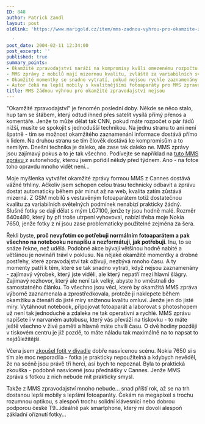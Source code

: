 ```yaml
---
ID: 848
author: Patrick Zandl
layout: post
oldlink: 'https://www.marigold.cz/item/mms-zadnou-vyhrou-pro-okamzite-zpravodajstvi-nejsou

  '
post_date: 2004-02-11 12:34:00
post_excerpt: ''
published: true
summary_points:
- Okamžité zpravodajství naráží na kompromisy kvůli omezenému rozpočtu a technice.
- MMS zprávy z mobilů mají mizernou kvalitu, zvláště za variabilních světelných podmínek.
- Okamžité momentky se snadno vytratí, pokud nejsou rychle zaznamenány.
- Autor čeká na lepší mobily s kvalitnějšími fotoaparáty pro MMS zpravodajství.
title: MMS žádnou výhrou pro okamžité zpravodajství nejsou
---
```


<p>
"Okamžité zpravodajství" je fenomén poslední doby. Někde se něco stalo, hup tam se štábem, který odtud ihned přes satelit vysílá přímý přenos a komentáře. Jenže to může dělat tak CNN, pokud máte rozpočet o pár řádů nižší, musíte se spokojit s jednodušší technikou. Na jednu stranu to ani není špatně - tím se možnost okamžitého zaznamenání informace dostává přímo k lidem. Na druhou stranu se tím člověk dostává ke kompromisům a to nemilým. Dnešní technika je daleko, ale zase tak daleko ne. MMS zprávy jsou zajímavý pokus a to je tak všechno. Podívejte se například na <A href="/mms.html?id=10">tuto MMS zprávu </A>z autonehody, kterou jsem pořídil někdy před týdnem. Ano - na fotce toho opravdu mnoho vidět není...</p>

<p>
Moje myšlenka vytvářet okamžité zprávy formou MMS z Cannes dostává vážné trhliny. Ačkoliv jsem schopen celou trasu technicky odbavit a zprávu dostat automaticky během pár minut až na web, kvalita zatím zůstává mizerná. Z GSM mobilů s vestavěným fotoaparátem totiž dostatečnou kvalitu za variabilních světelných podmínek nenabízí prakticky žádný. Slušné fotky se dají dělat s mým LG7100, jenže ty jsou hodně malé. Rozměr 640x480, který by při troše utrpení vyhovoval, nabízí třeba moje Nokia 7650, jenže fotky z ní jsou zase problematicky použitelné zejména za šera. </p>

<p>
Řekli byste, <STRONG>proč nevyfotím co potřebuji normálním fotoaparátem a pak všechno na notebooku nenapíšu a nezformátuji, jak potřebuji</STRONG>. Inu, to se snáze řekne, než udělá. Podobné akce bývají většinou hodně nabité a většinou je novináři tráví&#160;v poklusu. Na nějaké okamžité momentky a drobné postřehy, které zpravodajství tak oživují, nezbývá mnoho času. A ty momenty patří k těm, které se tak snadno vytratí, když nejsou zaznamenány - zajímavý výrobek, který jste viděli, ale který nepatří mezi hlavní šlágry. Zajímavý rozhovor, který ale není tak velký, abyste ho vměstnali do samostatného článku. To všechno jsou věci, které by okamžitá MMS zpráva výborně zaznamenala a zprostředkovala, protože ji naklepete během okamžiku a čtenáři do jisté míry sníženou kvalitu omluví. Jenže jen do jisté míry. Vytáhnout notebook, připojovat fotoaparát a laborovat s photoshopem už není tak jednoduché a zdaleka ne tak operativní a rychlé. MMS zprávu napíšete i v narvaném autobusu, který vás převáží na tiskovku - to máte ještě všechno v živé paměti a hlavně máte chvíli času. O dvě hodiny později v tiskovém centru je již pozdě, to máte náladu tak maximálně na to napsat to nejdůležitější. </p>

<p>
Včera jsem <A href="/mms.html?id=12">zkoušel fotit v divadle</A> dobře nasvícenou scénu. Nokia 7650 si s tím ale moc neporadila - fotka je prakticky nepoužitelná a kdybych nevěděl, že na scéně jsou právě tři herci, asi bych to nepoznal. Byla to praktická zkouška - podobně nasvícené jsou přednášky v Cannes. Jenže MMS zpráva s fotkou&#160;z nich nebude mít prakticky smysl. </p>

<p>
Takže z MMS zpravodajství mnoho nebude... snad příští rok, až se na trh dostanou lepší mobily s lepšími fotoaparáty. Čekám na megapixel s trochu rozumnou optikou,&#160;s alespoň trochu solidní klávesnicí nebo dobrou podporou české T9...ideálně pak smartphone, který mi dovolí alespoň základní oříznutí fotky...</p>